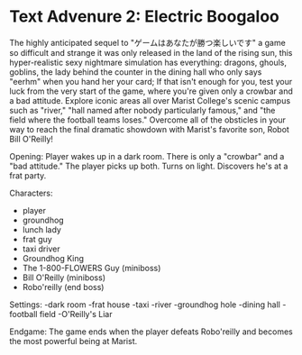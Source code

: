 Text Advenure 2: Electric Boogaloo 
==================

The highly anticipated sequel to "ゲームはあなたが勝つ楽しいです" a game so difficult and strange it was only released in the land of the rising sun, this hyper-realistic sexy nightmare simulation has everything: dragons, ghouls, goblins, the lady behind the counter in the dining hall who only says "eerhm" when you hand her your card; If that isn't enough for you, test your luck from the very start of the game, where you're given only a crowbar and a bad attitude. Explore iconic areas all over Marist College's scenic campus such as "river," "hall named after nobody particularly famous," and "the field where the football teams loses." Overcome all of the obsticles in your way to reach the final dramatic showdown with Marist's favorite son, Robot Bill O'Reilly! 

Opening: Player wakes up in a dark room. There is only a "crowbar" and a "bad attitude." The player picks up both. Turns on light. Discovers he's at  a frat party.

Characters:
- player
- groundhog
- lunch lady
- frat guy
- taxi driver
- Groundhog King
- The 1-800-FLOWERS Guy (miniboss)
- Bill O'Reilly (miniboss)
- Robo'reilly (end boss)

Settings:
-dark room
-frat house
-taxi
-river
-groundhog hole
-dining hall
-football field
-O'Reilly's Liar

Endgame: The game ends when the player defeats Robo'reilly and becomes the most powerful being at Marist.
